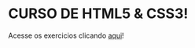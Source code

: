 # CURSO DE HTML5 & CSS3!

Acesse os exercicios clicando <a href="https://felipemarquess.github.io/curso-em-video---javascript/" target="_blank" rel="next">aqui</a>!